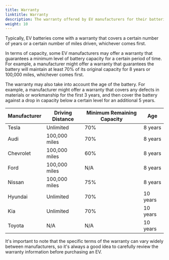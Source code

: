 ```yaml
---
title: Warranty
linktitle: Warranty
description: The warranty offered by EV manufacturers for their batteries can vary depending on the manufacturer and the specific model of the vehicle. 
weight: 10
---
```

<!-- markdownlint-disable MD033 -->

Typically, EV batteries come with a warranty that covers a certain number of years or a certain number of miles driven, whichever comes first.

In terms of capacity, some EV manufacturers may offer a warranty that guarantees a minimum level of battery capacity for a certain period of time. For example, a manufacturer might offer a warranty that guarantees the battery will maintain at least 70% of its original capacity for 8 years or 100,000 miles, whichever comes first.

The warranty may also take into account the age of the battery. For example, a manufacturer might offer a warranty that covers any defects in materials or workmanship for the first 3 years, and then cover the battery against a drop in capacity below a certain level for an additional 5 years.

| Manufacturer | Driving Distance | Minimum Remaining Capacity | Age |
| ------------ | ---------------- | -------------------------- | --- |
| Tesla        | Unlimited        | 70%                        | 8 years |
| Audi         | 100,000 miles    | 70%                        | 8 years |
| Chevrolet    | 100,000 miles    | 60%                        | 8 years |
| Ford         | 100,000 miles    | N/A                        | 8 years |
| Nissan       | 100,000 miles    | 75%                        | 8 years |
| Hyundai      | Unlimited        | 70%                        | 10 years |
| Kia          | Unlimited        | 70%                        | 10 years |
| Toyota       | N/A              | N/A                        | 10 years |


It's important to note that the specific terms of the warranty can vary widely between manufacturers, so it's always a good idea to carefully review the warranty information before purchasing an EV.


